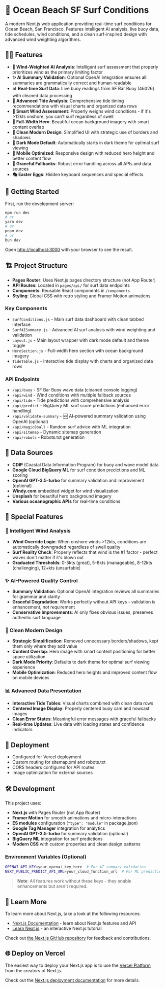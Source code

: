 # 🌊 Ocean Beach SF Surf Conditions

A modern Next.js web application providing real-time surf conditions for Ocean Beach, San Francisco. Features intelligent AI analysis, live buoy data, tide schedules, wind conditions, and a clean surf-inspired design with advanced wind weighting algorithms.

## 🏄‍♂️ Features

- **🤖 Wind-Weighted AI Analysis**: Intelligent surf assessment that properly prioritizes wind as the primary limiting factor
- **✨ AI Summary Validation**: Optional OpenAI integration ensures all summaries are grammatically correct and human-readable
- **📊 Real-time Surf Data**: Live buoy readings from SF Bar Buoy (46026) with cleaned data processing
- **🌊 Advanced Tide Analysis**: Comprehensive tide timing recommendations with visual charts and organized data rows
- **💨 Smart Wind Assessment**: Properly weighs wind conditions - if it's >12kts onshore, you can't surf regardless of swell
- **🌅 Full-Width Hero**: Beautiful ocean background imagery with smart content overlap
- **🎨 Clean Modern Design**: Simplified UI with strategic use of borders and shadows
- **🌙 Dark Mode Default**: Automatically starts in dark theme for optimal surf viewing
- **📱 Mobile Optimized**: Responsive design with reduced hero height and better content flow
- **🔄 Graceful Fallbacks**: Robust error handling across all APIs and data sources
- **🎭 Easter Eggs**: Hidden keyboard sequences and special effects

## 🚀 Getting Started

First, run the development server:

```bash
npm run dev
# or
yarn dev
# or
pnpm dev
# or
bun dev
```

Open [http://localhost:3000](http://localhost:3000) with your browser to see the result.

## 🏗️ Project Structure

- **Pages Router**: Uses Next.js pages directory structure (not App Router)
- **API Routes**: Located in `pages/api/` for surf data endpoints
- **Components**: Reusable React components in `/components`
- **Styling**: Global CSS with retro styling and Framer Motion animations

### Key Components

- `SurfConditions.js` - Main surf data dashboard with clean tabbed interface
- `SurfAISummary.js` - Advanced AI surf analysis with wind weighting and validation
- `Layout.js` - Main layout wrapper with dark mode default and theme toggle
- `HeroSection.js` - Full-width hero section with ocean background imagery
- `TideTable.js` - Interactive tide display with charts and organized data rows

### API Endpoints

- `/api/buoy` - SF Bar Buoy wave data (cleaned console logging)
- `/api/wind` - Wind conditions with multiple fallback sources
- `/api/tide` - Tide predictions with comprehensive analysis
- `/api/predict` - BigQuery ML surf score predictions (enhanced error handling)
- `/api/validate-summary` - 🆕 AI-powered summary validation using OpenAI (optional)
- `/api/magic8ball` - Random surf advice with ML integration
- `/api/sitemap` - Dynamic sitemap generation
- `/api/robots` - Robots.txt generation

## 🌊 Data Sources

- **CDIP** (Coastal Data Information Program) for buoy and wave model data
- **Google Cloud BigQuery ML** for surf condition predictions and ML scoring
- **OpenAI GPT-3.5-turbo** for summary validation and improvement (optional)
- **Windy.com** embedded widget for wind visualization
- **Unsplash** for beautiful hero background imagery
- **Various oceanographic APIs** for real-time conditions

## 🎨 Special Features

### 🧠 Intelligent Wind Analysis
- **Wind Override Logic**: When onshore winds >12kts, conditions are automatically downgraded regardless of swell quality
- **Surf Reality Check**: Properly reflects that wind is the #1 factor - perfect waves don't matter if it's blown out
- **Graduated Thresholds**: 0-5kts (great), 5-8kts (manageable), 8-12kts (challenging), 12+kts (unsurfable)

### ✨ AI-Powered Quality Control
- **Summary Validation**: Optional OpenAI integration reviews all summaries for grammar and clarity
- **Graceful Degradation**: Works perfectly without API keys - validation is enhancement, not requirement
- **Conservative Improvements**: AI only fixes obvious issues, preserves authentic surf language

### 🎨 Clean Modern Design
- **Strategic Simplification**: Removed unnecessary borders/shadows, kept them only where they add value
- **Content Overlap**: Hero image with smart content positioning for better space utilization
- **Dark Mode Priority**: Defaults to dark theme for optimal surf viewing experience
- **Mobile Optimization**: Reduced hero heights and improved content flow on mobile devices

### 📊 Advanced Data Presentation
- **Interactive Tide Tables**: Visual charts combined with clean data rows
- **Centered Image Display**: Properly centered buoy cam and nowcast images
- **Clean Error States**: Meaningful error messages with graceful fallbacks
- **Real-time Updates**: Live data with loading states and confidence indicators

## 🚢 Deployment

- Configured for Vercel deployment
- Custom routing for sitemap.xml and robots.txt
- CORS headers configured for API routes
- Image optimization for external sources

## 🛠️ Development

This project uses:
- **Next.js** with Pages Router (not App Router)
- **Framer Motion** for smooth animations and micro-interactions
- **ES modules** configuration (`"type": "module"` in package.json)
- **Google Tag Manager** integration for analytics
- **OpenAI GPT-3.5-turbo** for summary validation (optional)
- **BigQuery ML** integration for surf predictions
- **Modern CSS** with custom properties and clean design patterns

### Environment Variables (Optional)
```bash
OPENAI_API_KEY=your_openai_key_here  # For AI summary validation
NEXT_PUBLIC_PREDICT_API_URL=your_cloud_function_url  # For ML predictions
```

> **Note**: All features work without these keys - they enable enhancements but aren't required.

## 📝 Learn More

To learn more about Next.js, take a look at the following resources:

- [Next.js Documentation](https://nextjs.org/docs) - learn about Next.js features and API
- [Learn Next.js](https://nextjs.org/learn) - an interactive Next.js tutorial

Check out [the Next.js GitHub repository](https://github.com/vercel/next.js/) for feedback and contributions.

## 🌐 Deploy on Vercel

The easiest way to deploy your Next.js app is to use the [Vercel Platform](https://vercel.com/new?utm_medium=default-template&filter=next.js&utm_source=create-next-app&utm_campaign=create-next-app-readme) from the creators of Next.js.

Check out the [Next.js deployment documentation](https://nextjs.org/docs/deployment) for more details.